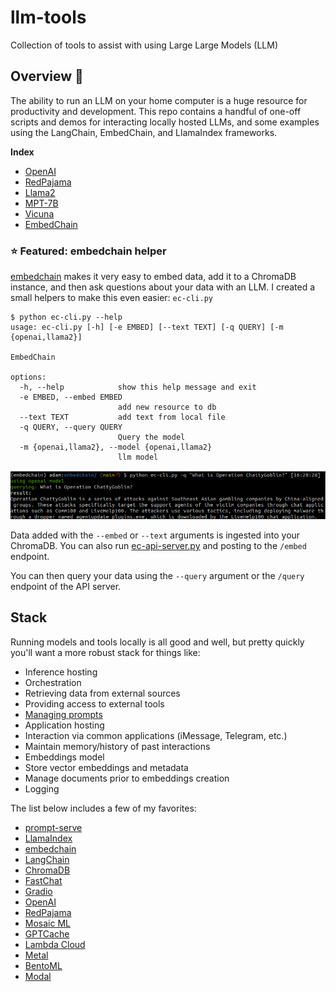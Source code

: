 # llm-tools
Collection of tools to assist with using Large Large Models (LLM)

## Overview 📖
The ability to run an LLM on your home computer is a huge resource for productivity and development. This repo contains a handful of one-off scripts and demos for interacting locally hosted LLMs, and some examples using the LangChain, EmbedChain, and LlamaIndex frameworks.

**Index**
* [OpenAI](/openai)
* [RedPajama](/redpajama/)
* [Llama2](/llama2/)
* [MPT-7B](/mpt-7b/)
* [Vicuna](/vicuna/)
* [EmbedChain](/embedchain/)

### ⭐ Featured: embedchain helper
[embedchain](https://github.com/embedchain/embedchain) makes it very easy to embed data, add it to a ChromaDB instance, and then ask questions about your data with an LLM. I created a small helpers to make this even easier: `ec-cli.py`

```
$ python ec-cli.py --help
usage: ec-cli.py [-h] [-e EMBED] [--text TEXT] [-q QUERY] [-m {openai,llama2}]

EmbedChain

options:
  -h, --help            show this help message and exit
  -e EMBED, --embed EMBED
                        add new resource to db
  --text TEXT           add text from local file
  -q QUERY, --query QUERY
                        Query the model
  -m {openai,llama2}, --model {openai,llama2}
                        llm model
```

![ec-cli.py demo](/assets/embedchain-cli.png)

Data added with the `--embed` or `--text` arguments is ingested into your ChromaDB.
You can also run [ec-api-server.py](/embedchain/ec-api-server.py) and posting to the `/embed` endpoint.

You can then query your data using the `--query` argument or the `/query` endpoint of the API server.

## Stack
Running models and tools locally is all good and well, but pretty quickly you'll want a more robust stack for things like:

* Inference hosting
* Orchestration
* Retrieving data from external sources
* Providing access to external tools
* [Managing prompts](https://github.com/deadbits/prompt-serve)
* Application hosting
* Interaction via common applications (iMessage, Telegram, etc.)
* Maintain memory/history of past interactions
* Embeddings model
* Store vector embeddings and metadata
* Manage documents prior to embeddings creation
* Logging

The list below includes a few of my favorites:
* [prompt-serve](https://github.com/deadbits/prompt-serve)
* [LlamaIndex](https://github.com/jerryjliu/llama_index)
* [embedchain](https://github.com/embedchain/embedchain)
* [LangChain](https://python.langchain.com/docs/get_started/introduction.html)
* [ChromaDB](https://www.trychroma.com/)
* [FastChat](https://github.com/lm-sys/FastChat)
* [Gradio](https://www.gradio.app/)
* [OpenAI](https://openai.com/)
* [RedPajama](https://www.together.xyz/blog/redpajama-models-v1)
* [Mosaic ML](https://huggingface.co/mosaicml)
* [GPTCache](https://github.com/zilliztech/GPTCache)
* [Lambda Cloud](https://cloud.lambdalabs.com/)
* [Metal](https://getmetal.io/)
* [BentoML](https://github.com/ssheng/BentoChain)
* [Modal](https://modal.com/)
